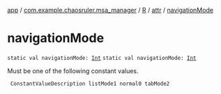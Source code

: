 [app](../../../index.md) / [com.example.chaosruler.msa_manager](../../index.md) / [R](../index.md) / [attr](index.md) / [navigationMode](.)

# navigationMode

`static val navigationMode: `[`Int`](https://kotlinlang.org/api/latest/jvm/stdlib/kotlin/-int/index.html)
`static val navigationMode: `[`Int`](https://kotlinlang.org/api/latest/jvm/stdlib/kotlin/-int/index.html)

Must be one of the following constant values.

     ConstantValueDescription listMode1 normal0 tabMode2

